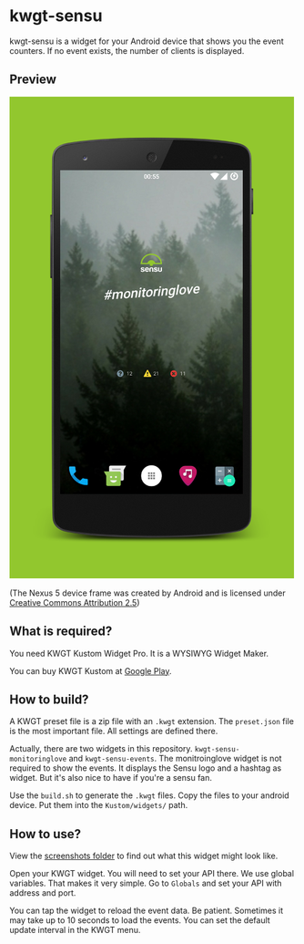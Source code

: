 # kwgt-sensu
kwgt-sensu is a widget for your Android device that shows you the event counters. If no event exists, the number of clients is displayed.

## Preview
![Sensu: A lot of events](screenshots/Nexus5.png)

(The Nexus 5 device frame was created by Android and is licensed under [Creative Commons Attribution 2.5](https://creativecommons.org/licenses/by/2.5/))

## What is required?
You need KWGT Kustom Widget Pro. It is a WYSIWYG Widget Maker.

You can buy KWGT Kustom at [Google Play](https://play.google.com/store/apps/details?id=org.kustom.widget.pro).

## How to build?
A KWGT preset file is a zip file with an `.kwgt` extension. The `preset.json` file is the most important file. All settings are defined there.

Actually, there are two widgets in this repository. `kwgt-sensu-monitoringlove` and `kwgt-sensu-events`. The monitroinglove widget is not required to show the events. It displays the Sensu logo and a hashtag as widget. But it's also nice to have if you're a sensu fan.

Use the `build.sh` to generate the `.kwgt` files. Copy the files to your android device. Put them into the `Kustom/widgets/` path.

## How to use?
View the [screenshots folder](screenshots/) to find out what this widget might look like.

Open your KWGT widget. You will need to set your API there. We use global variables. That makes it very simple. Go to `Globals` and set your API with address and port.

You can tap the widget to reload the event data. Be patient. Sometimes it may take up to 10 seconds to load the events. You can set the default update interval in the KWGT menu.

